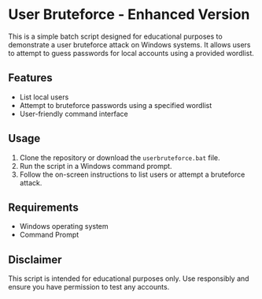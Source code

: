 # User Bruteforce - Enhanced Version

This is a simple batch script designed for educational purposes to demonstrate a user bruteforce attack on Windows systems. It allows users to attempt to guess passwords for local accounts using a provided wordlist.

## Features

- List local users
- Attempt to bruteforce passwords using a specified wordlist
- User-friendly command interface

## Usage

1. Clone the repository or download the `userbruteforce.bat` file.
2. Run the script in a Windows command prompt.
3. Follow the on-screen instructions to list users or attempt a bruteforce attack.

## Requirements

- Windows operating system
- Command Prompt

## Disclaimer

This script is intended for educational purposes only. Use responsibly and ensure you have permission to test any accounts.
